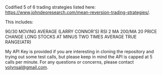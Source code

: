 Codified 5 of 6 trading strategies listed here: https://www.johndeoresearch.com/mean-reversion-trading-strategies/.

This includes:

90/30 MOVING AVERAGE
(LARRY CONNOR'S) RSI 2
MA 200/MA 20
PRICE CHANGE
LONG STOCKS AT MINUS TWO TIMES AVERAGE TRUE RANGE(ATR)

My API Key is provided if you are interesting in cloning the repository and trying out some test calls, but please keep in mind the API is capped at 5 calls per minute. For any questions or concerns, please contact volynsal@gmail.com.